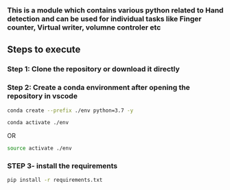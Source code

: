 ### This is a module which contains various python related to Hand detection and can be used for individual tasks like Finger counter, Virtual writer, volumne controler etc

## Steps to execute

### Step 1: Clone the repository or download it directly

### Step 2: Create a conda environment after opening the repository in vscode
```bash
conda create --prefix ./env python=3.7 -y
```
```bash
conda activate ./env
```
OR
```bash
source activate ./env
```
### STEP 3- install the requirements
```bash
pip install -r requirements.txt
```